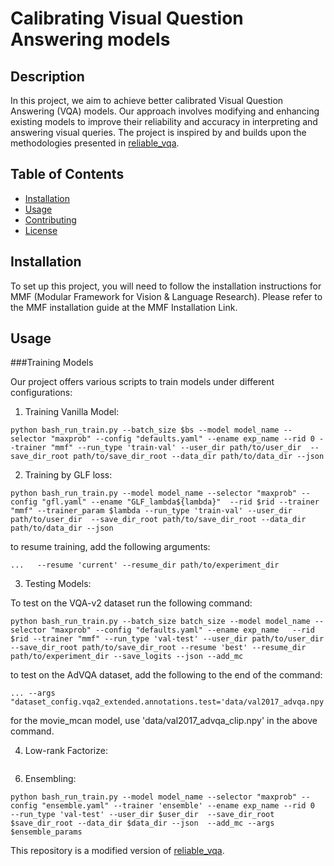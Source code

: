 # Calibrating Visual Question Answering models

## Description
In this project, we aim to achieve better calibrated Visual Question Answering (VQA) models. Our approach involves modifying and enhancing existing models to improve their reliability and accuracy in interpreting and answering visual queries. The project is inspired by and builds upon the methodologies presented in [reliable_vqa](https://github.com/facebookresearch/reliable_vqa).

<!-- Project description and usage instructions will be updated soon. -->

## Table of Contents
- [Installation](#installation)
- [Usage](#usage)
- [Contributing](#contributing)
- [License](#license)

## Installation
To set up this project, you will need to follow the installation instructions for MMF (Modular Framework for Vision & Language Research). Please refer to the MMF installation guide at the MMF Installation Link.


## Usage

###Training Models

Our project offers various scripts to train models under different configurations:

1. Training Vanilla Model:
```
python bash_run_train.py --batch_size $bs --model model_name --selector "maxprob" --config "defaults.yaml" --ename exp_name --rid 0 --trainer "mmf" --run_type 'train-val' --user_dir path/to/user_dir  --save_dir_root path/to/save_dir_root --data_dir path/to/data_dir --json
```
2. Training by GLF loss:
```
python bash_run_train.py --model model_name --selector "maxprob" --config "gfl.yaml" --ename "GLF_lambda${lambda}"  --rid $rid --trainer "mmf" --trainer_param $lambda --run_type 'train-val' --user_dir path/to/user_dir  --save_dir_root path/to/save_dir_root --data_dir path/to/data_dir --json
```

to resume training, add the following arguments:
```
...   --resume 'current' --resume_dir path/to/experiment_dir
```
3. Testing Models:

To test on the VQA-v2 dataset run the following command:
```
python bash_run_train.py --batch_size batch_size --model model_name --selector "maxprob" --config "defaults.yaml" --ename exp_name   --rid $rid --trainer "mmf" --run_type 'val-test' --user_dir path/to/user_dir  --save_dir_root path/to/save_dir_root --resume 'best' --resume_dir path/to/experiment_dir --save_logits --json --add_mc 
```
to test on the AdVQA dataset, add the following to the end of the command:
```
... --args "dataset_config.vqa2_extended.annotations.test='data/val2017_advqa.npy'"
```
for the movie_mcan model, use 'data/val2017_advqa_clip.npy' in the above command.

4. Low-rank Factorize:
```

```


6. Ensembling:
```
python bash_run_train.py --model model_name --selector "maxprob" --config "ensemble.yaml" --trainer 'ensemble' --ename exp_name --rid 0  --run_type 'val-test' --user_dir $user_dir  --save_dir_root $save_dir_root --data_dir $data_dir --json  --add_mc --args $ensemble_params
```




This repository is a modified version of [reliable_vqa](https://github.com/facebookresearch/reliable_vqa).
